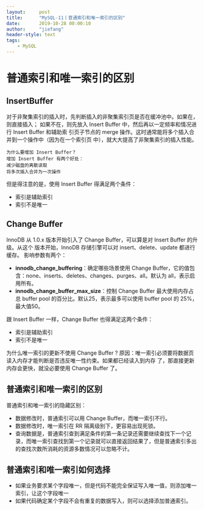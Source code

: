 ```yaml
---
layout:     post
title:      "MySQL-11丨普通索引和唯一索引的区别"
date:       2019-10-28 00:00:10
author:     "jiefang"
header-style: text
tags:
    - MySQL
---
```

# 普通索引和唯一索引的区别
## InsertBuffer
对于非聚集索引的插入时，先判断插入的非聚集索引页是否在缓冲池中。如果在，则直接插入；
如果不在，则先放入 Insert Buffer 中，然后再以一定频率和情况进行 Insert Buffer 和辅助索
引页子节点的 merge 操作。这时通常能将多个插入合并到一个操作中（因为在一个索引页
中），就大大提高了非聚集索引的插入性能。
```
为什么要增加 Insert Buffer？
增加 Insert Buffer 有两个好处：
减少磁盘的离散读取
将多次插入合并为一次操作
```
但是得注意的是，使用 Insert Buffer 得满足两个条件：
- 索引是辅助索引
- 索引不是唯一
## Change Buffer
InnoDB 从 1.0.x 版本开始引入了 Change Buffer，可以算是对 Insert Buffer 的升级。从这个
版本开始，InnoDB 存储引擎可以对 insert、delete、update 都进行缓存。
影响参数有两个：
- **innodb_change_buffering**：确定哪些场景使用 Change Buffer，它的值包含：none、inserts、deletes、changes、purges、all。默认为 all，表示启用所有。
- **innodb_change_buffer_max_size**：控制 Change Buffer 最大使用内存占总 buffer pool
的百分比。默认25，表示最多可以使用 buffer pool 的 25%，最大值50。

跟 Insert Buffer 一样，Change Buffer 也得满足这两个条件：
- 索引是辅助索引
- 索引不是唯一

为什么唯一索引的更新不使用 Change Buffer ?
原因：唯一索引必须要将数据页读入内存才能判断是否违反唯一性约束。如果都已经读入到内存
了，那直接更新内存会更快，就没必要使用 Change Buffer 了。
## 普通索引和唯一索引的区别
普通索引和唯一索引的隐藏区别：

- 数据修改时，普通索引可以用 Change Buffer，而唯一索引不行。
- 数据修改时，唯一索引在 RR 隔离级别下，更容易出现死锁。
- 查询数据是，普通索引查到满足条件的第一条记录还需要继续查找下一个记录，而唯一索引查找到第一个记录就可以直接返回结果了，但是普通索引多出的查找次数所消耗的资源多数情况可以忽略不计。

## 普通索引和唯一索引如何选择
- 如果业务要求某个字段唯一，但是代码不能完全保证写入唯一值，则添加唯一索引，让这个字段唯一
- 如果代码确定某个字段不会有重复的数据写入，则可以选择添加普通索引。